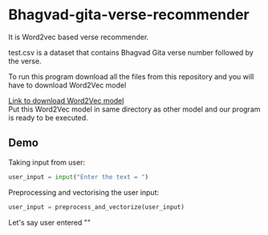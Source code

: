 # Bhagvad-gita-verse-recommender
It is Word2vec based verse recommender.


test.csv is a dataset that contains Bhagvad Gita verse number followed by the verse.

To run this program download all the files from this repository and you will have to download Word2Vec model

<a href="https://drive.google.com/file/d/0B7XkCwpI5KDYNlNUTTlSS21pQmM/edit?resourcekey=0-wjGZdNAUop6WykTtMip30g"> Link to download Word2Vec model </a><br>
Put this Word2Vec model in same directory as other model and our program is ready to be executed.<br>

## Demo

Taking input from user:<br>
```python
user_input = input("Enter the text = ")
```

Preprocessing and vectorising the user input:
```python
user_input = preprocess_and_vectorize(user_input)
```

Let's say user entered ""
